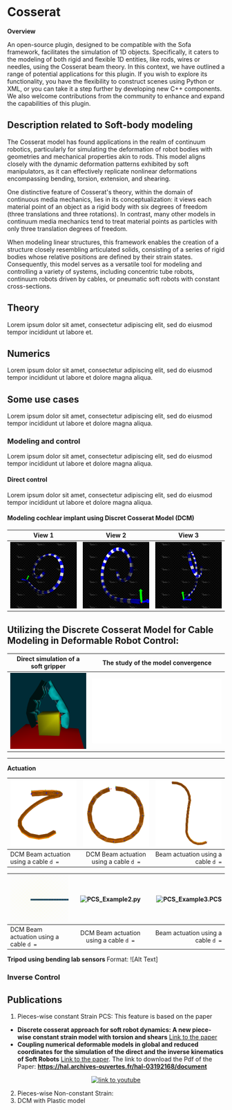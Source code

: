 # Cosserat
<div class="highlight-content">
<strong>Overview</strong> 

An open-source plugin, designed to be compatible with the Sofa framework, facilitates the simulation of 1D objects. 
Specifically, it caters to the modeling of both rigid and flexible 1D entities, like rods, wires or needles, using the Cosserat beam theory. 
In this context, we have outlined a range of potential applications for this plugin. If you wish to explore its functionality, you have the flexibility to 
construct scenes using Python or XML, or you can take it a step further by developing new C++ components. 
We also welcome contributions from the community to enhance and expand the capabilities of this plugin.

</div>

## Description related to Soft-body modeling

The Cosserat model has found applications in the realm of continuum robotics, particularly for simulating the deformation of robot bodies with geometries and mechanical properties akin to rods. 
This model aligns closely with the dynamic deformation patterns exhibited by soft manipulators, as it can effectively replicate nonlinear deformations encompassing bending, torsion, extension, and shearing.

One distinctive feature of Cosserat's theory, within the domain of continuous media mechanics, lies in its conceptualization: 
it views each material point of an object as a rigid body with six degrees of freedom (three translations and three rotations). 
In contrast, many other models in continuum media mechanics tend to treat material points as particles with only three translation degrees of freedom.

When modeling linear structures, this framework enables the creation of a structure closely resembling articulated solids, consisting of a series of rigid bodies whose relative positions are defined by their strain states. 
Consequently, this model serves as a versatile tool for modeling and controlling a variety of systems, including concentric tube robots, continuum robots driven by cables, or pneumatic soft robots with constant cross-sections.

## Theory
Lorem ipsum dolor sit amet, consectetur adipiscing elit, sed do eiusmod tempor incididunt ut labore et.

## Numerics
Lorem ipsum dolor sit amet, consectetur adipiscing elit, sed do eiusmod tempor incididunt ut labore et dolore magna aliqua. 

## Some use cases
Lorem ipsum dolor sit amet, consectetur adipiscing elit, sed do eiusmod tempor incididunt ut labore et dolore magna aliqua. 

### Modeling and control
Lorem ipsum dolor sit amet, consectetur adipiscing elit, sed do eiusmod tempor incididunt ut labore et dolore magna aliqua. 

#### Direct control
Lorem ipsum dolor sit amet, consectetur adipiscing elit, sed do eiusmod tempor incididunt ut labore et dolore magna aliqua. 

#### Modeling cochlear implant using Discret Cosserat Model (DCM)


| View 1                                                                                       | View 2                                                                                       | View 3                                                                                       |
|----------------------------------------------------------------------------------------------|----------------------------------------------------------------------------------------------|----------------------------------------------------------------------------------------------|
| ![333](docs/images/multiSectionWithColorMap1.png) | ![333](docs/images/multiSectionWithColorMap2.png) | ![333](docs/images/multiSectionWithColorMap3.png) |


## Utilizing the Discrete Cosserat Model for Cable Modeling in Deformable Robot Control:


| Direct simulation of a soft gripper                                                       | The study of the model convergence                                                            |
|-------------------------------------------------------------------------------------------|-----------------------------------------------------------------------------------------------|
| ![400](docs/images/cosseratgripper_2.png) | ![400](../../../../Templater/images/tenCossseratSections.png.md) |


---

<strong> Actuation </strong>

| <img src="/docs/images/actuationConstraint_2.png" width="300" title="DCM Beam actuation using a given cable"> | <img src="docs/images/circleActuationConstraint.png" width="300" title="DCM Beam actuation using a given cable"> | <img src="/docs/images/actuationConstraint_1.png" width="300" title="DCM Beam actuation using a cable"> |
|---------------------------------------------------------------------------------------------------------------|:----------------------------------------------------------------------------------------------------------------:|--------------------------------------------------------------------------------------------------------:|
| DCM Beam actuation using a cable ```d =```                                                                    |                                    DCM Beam actuation using a cable ```d =```                                    |                                                                  Beam actuation using a cable ```d =``` |


| <img src="/docs/images/example1.gif" width="300" title="PCS_Example1.py "> | <img src="./docs/images/example2.gif" widt="300" title="PCS_Example2.py"> | <img src="./docs/images/example2.gif" width="300" title="PCS_Example3.PCS"> |
|----------------------------------------------------------------------------|:-------------------------------------------------------------------------:|----------------------------------------------------------------------------:|
| DCM Beam actuation using a cable ```d =```                                 |                DCM Beam actuation using a cable ```d =```                 |                                      Beam actuation using a cable ```d =``` |

<strong> Tripod using bending lab sensors </strong>
Format: ![Alt Text]


### Inverse Control


## Publications
1. Pieces-wise constant Strain PCS: This feature is based on the paper
- __Discrete cosserat approach for soft robot dynamics: A new piece-wise constant strain model with torsion and shears__ [Link to the paper](https://ieeexplore.ieee.org/document/7759808)
- __Coupling numerical deformable models in global and reduced coordinates for the simulation of the direct and the inverse kinematics of Soft Robots__ [Link to the paper](https://ieeexplore.ieee.org/abstract/document/9362217).
The link to download the Pdf of the Paper: __https://hal.archives-ouvertes.fr/hal-03192168/document__

<div align="center">
  <a href="https://www.youtube.com/watch?v=qwzKAgw31pU"><img src="https://img.youtube.com/vi/qwzKAgw31pU/0.jpg" alt="link to youtube"></a>
</div>

2. Pieces-wise Non-constant Strain:
3. DCM with Plastic model

